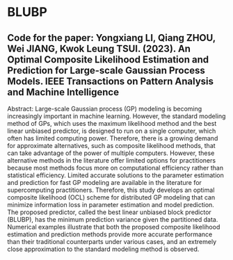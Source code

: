 # BLUBP
Code for the paper: Yongxiang LI, Qiang ZHOU, Wei JIANG, Kwok Leung TSUI. (2023). An Optimal Composite Likelihood Estimation and Prediction for Large-scale Gaussian Process Models. IEEE Transactions on Pattern Analysis and Machine Intelligence
------------------------------------------------------------------

Abstract: 
Large-scale Gaussian process (GP) modeling is becoming increasingly important in machine learning. However, the standard modeling method of GPs, which uses the maximum likelihood method and the best linear unbiased predictor, is designed to run on a single computer, which often has limited computing power. Therefore, there is a growing demand for approximate alternatives, such as composite likelihood methods, that can take advantage of the power of multiple computers. However, these alternative methods in the literature offer limited options for practitioners because most methods focus more on computational efficiency rather than statistical efficiency. Limited accurate solutions to the parameter estimation and prediction for fast GP modeling are available in the literature for supercomputing practitioners. Therefore, this study develops an optimal composite likelihood (OCL) scheme for distributed GP modeling that can minimize information loss in parameter estimation and model prediction. The proposed predictor, called the best linear unbiased block predictor (BLUBP), has the minimum prediction variance given the partitioned data. Numerical examples illustrate that both the proposed composite likelihood estimation and prediction methods provide more accurate performance than their traditional counterparts under various cases, and an extremely close approximation to the standard modeling method is observed. 
